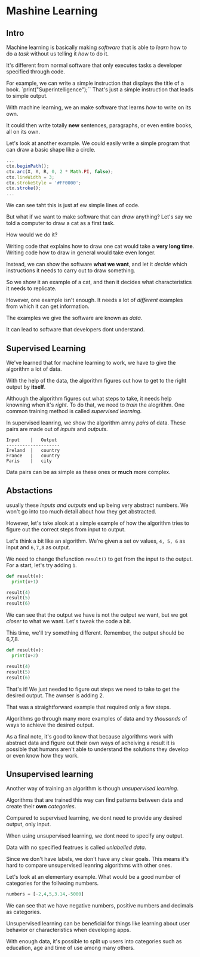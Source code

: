 # Mashine Learning

## Intro

Machine learning is basically making *software* that is able to *learn* how to do a *task* without us telling it *how* to do it.

It's different from normal software that only executes tasks a developer specified through code.

For example, we can write a simple instruction that displays the title of a book.
`print("Superintelligence");``
That's just a simple instruction that leads to simple output.

With machine learning, we an make software that learns *how* to write on its own.

It could then write totally **new** sentences, paragraphs, or even entire books, all on its own.

Let's look at another example. We could easily write a simple program that can draw a basic shape like a circle.

```js
...
ctx.beginPath();
ctx.arc(X, Y, R, 0, 2 * Math.PI, false);
ctx.lineWidth = 3;
ctx.strokeStyle = '#FF0000';
ctx.stroke();
...
```
We can see taht this is just af ew simple lines of code.

But what if we want to make software that can *draw* anything? Let's say we told a computer to draw a cat as a first task.

How would we do it?

Writing code that explains how to draw one cat would take a **very long time**. Writing code how to draw in general would take even longer.

Instead, we can show the software **what we want**, and let it *decide* which instructions it needs to carry out to draw something.

So we show it an example of a cat, and then it decides what characteristics it needs to replicate.

However, one example isn't enough. It needs a lot of *different* examples from which it can get information.

The examples we give the software are known as *data*.

It can lead to software that developers dont understand.

## Supervised Learning

We've learned that for machine learning to work, we have to give the algorithm a lot of data.

With the help of the data, the algorithm figures out how to get to the right output by **itself**.

Although the algorithm figures out what steps to take, it needs help knowning when it's *right*. To do that, we need to *train* the alogrithm.
One common training method is called *supervised learning*.

In supervised leanring, we show the algorithm amny *pairs* of data. These pairs are made out of *inputs* and *outputs*.

```
Input    |   Output
--------------------
Ireland  |   country
France   |   country
Paris    |   city
```

Data pairs can be as simple as these ones or **much** more complex.

## Abstactions

usually these *inputs and outputs* end up being very abstract numbers. We won't go into too much detail about how they get abstracted.

However, let's take alook at a simple example of how the algorithm tries to figure out the correct steps from input to output.

Let's think a bit like an algorithm. We're given a set ov values, `4, 5, 6` as input and `6,7,8` as output.

We need to change thefunction `result()` to get from the input to the output. For a start, let's try adding `1`.

```py
def result(x):
  print(x+1)

result(4)
result(5)
result(6)
```

We can see that the output we have is not the output we want, but we got *closer* to what we want. Let's tweak the code a bit.

This time, we'll try something different. Remember, the output should be 6,7,8.

```py
def result(x):
  print(x+2)

result(4)
result(5)
result(6)
```
That's it! We just needed to figure out steps we need to take to get the desired output. The awnser is adding 2.

That was a straightforward example that required only a few steps.

Algorithms go through many more examples of data and try *thousands* of ways to achieve the desired output.

As a final note, it's good to know that because algorithms work with abstract data and figure out their own ways of acheiving a result it is possible that humans aren't able to understand the solutions they develop or even know how they work.

## Unsupervised learning

Another way of training an algorithm is though *unsupervised learning*.

Algorithms that are trained this way can find patterns between data and create their **own** *categories*.

Compared to supervised learning, we dont need to provide any desired output, only input.

When using unsupervised learning, we dont need to specify any output.

Data with no specified featrues is called *unlabelled data*.

Since we don't have labels, we don't have any clear goals. This means it's hard to compare unsupervised leanring algorithms with other ones.

Let's look at an elementary example. What would be a good number of categories for the follwoing numbers.

```py
numbers = [-2,4,5,3.14,-5000]
```
We can see that we have negative numbers, positive numbers and decimals as categories.

Unsupervised learning can be beneficial for things like learning about user behavior or characteristics when developing apps.

With enough data, it's possible to split up users into categories such as education, age and time of use among many others.

